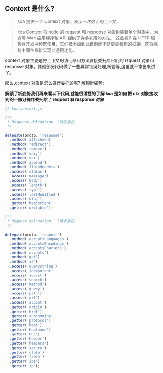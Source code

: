 ## Context 是什么?

> Koa 提供一个 Context 对象，表示一次对话的上下文.

> Koa Context 将 node 的 request 和 response 对象封装到单个对象中，为编写 Web 应用程序和 API 提供了许多有用的方法。 这些操作在 HTTP 服务器开发中频繁使用，它们被添加到此级别而不是更高级别的框架，这将强制中间件重新实现此通用功能。

context 对象主要是将上下文的访问器和方法直接委托给它们的 request 对象和 response 对象。其他部分代码做了一些异常错误处理,断言等,这里就不拿出来讲了。

那么,context 对象是怎么进行委托的呢? [解锁新姿势](./delegates.md);

**解锁了新姿势我们再来看以下代码,就能很清楚的了解 koa 是如何 把 ctx 对象接收到的一部分操作委托给了 request 和 response 对象**

```javascript
// koa context.js

/**
 * Response delegation. (响应委托)
 */

delegate(proto, 'response')
  .method('attachment')
  .method('redirect')
  .method('remove')
  .method('vary')
  .method('set')
  .method('append')
  .method('flushHeaders')
  .access('status')
  .access('message')
  .access('body')
  .access('length')
  .access('type')
  .access('lastModified')
  .access('etag')
  .getter('headerSent')
  .getter('writable');

/**
 * Request delegation.  (请求委托)
 */

delegate(proto, 'request')
  .method('acceptsLanguages')
  .method('acceptsEncodings')
  .method('acceptsCharsets')
  .method('accepts')
  .method('get')
  .method('is')
  .access('querystring')
  .access('idempotent')
  .access('socket')
  .access('search')
  .access('method')
  .access('query')
  .access('path')
  .access('url')
  .access('accept')
  .getter('origin')
  .getter('href')
  .getter('subdomains')
  .getter('protocol')
  .getter('host')
  .getter('hostname')
  .getter('URL')
  .getter('header')
  .getter('headers')
  .getter('secure')
  .getter('stale')
  .getter('fresh')
  .getter('ips')
  .getter('ip');
```
